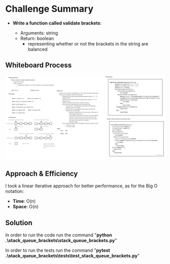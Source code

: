 # Challenge Summary
<!-- Description of the challenge -->
- **Write a function called validate brackets**:

    - Arguments: string
    - Return: boolean
        - representing whether or not the brackets in the string are balanced

## Whiteboard Process
<!-- Embedded whiteboard image -->
![white board pic](img/stack_queue_brackets.jpg)

## Approach & Efficiency
<!-- What approach did you take? Why? What is the Big O space/time for this approach? -->
I took a linear Iterative approach for better performance, as for the Big O notation:
- **Time**: O(n)
- **Space**: O(n)

## Solution
<!-- Show how to run your code, and examples of it in action -->

In order to run the code run the command "**python .\stack_queue_brackets\stack_queue_brackets.py**"

In order to run the tests run the command "**pytest .\stack_queue_brackets\tests\test_stack_queue_brackets.py**"